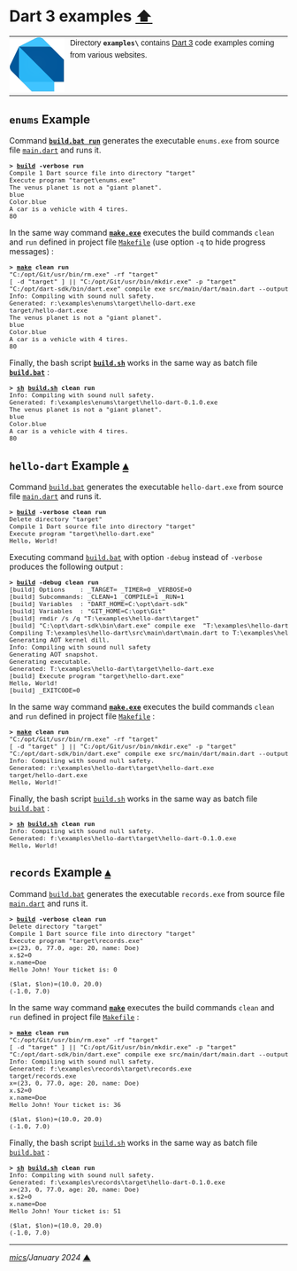 # <span id="top">Dart 3 examples</span> <span style="size:30%;"><a href="../README.md">⬆</a></span>

<table style="font-family:Helvetica;line-height:1.6;">
  <tr>
  <td style="border:0;padding:0 10px 0 0;min-width:100px;">
    <a href="https://dart.dev/" rel="external"><img style="border:0;width:100px;" src="../docs/images/dart-lang.png" width="100" alt="Dart project"/></a>
  </td>
  <td style="border:0;padding:0;vertical-align:text-top;">
    Directory <strong><code>examples\</code></strong> contains <a href="https://dart.dev/" rel="external" title="Dart 3">Dart 3</a> code examples coming from various websites.
  </td>
  </tr>
</table>

## <span id="enums">`enums` Example</span>

Command [**`build.bat run`**](./enums/build.bat) generates the executable `enums.exe` from source file [`main.dart`](./enums/src/main/dart/main.dart) and runs it.

<pre style="font-size:80%;">
<b>&gt; <a href="./enums/build.bat">build</a> -verbose run</b>
Compile 1 Dart source file into directory "target"
Execute program "target\enums.exe"
The venus planet is not a "giant planet".
blue
Color.blue
A car is a vehicle with 4 tires.
80
</pre>

In the same way command [**`make.exe`**][make_cli] executes the build commands `clean` and `run` defined in project file [`Makefile`](./enums/Makefile) (use option `-q` to hide progress messages) :

<pre style="font-size:80%;">
<b>&gt; <a href="https://man7.org/linux/man-pages/man1/make.1.html" rel="external">make</a> clean run</b>
"C:/opt/Git/usr/bin/rm.exe" -rf "target"
[ -d "target" ] || "C:/opt/Git/usr/bin/mkdir.exe" -p "target"
"C:/opt/dart-sdk/bin/dart.exe" compile exe src/main/dart/main.dart --output "target/hello-dart.exe"
Info: Compiling with sound null safety.
Generated: r:\examples\enums\target\hello-dart.exe
target/hello-dart.exe
The venus planet is not a "giant planet".
blue
Color.blue
A car is a vehicle with 4 tires.
80
</pre>

Finally, the bash script [**`build.sh`**](./enums/build.sh) works in the same way as batch file [**`build.bat`**](./enums/build.bat) :

<pre style="font-size:80%;">
<b>&gt; <a href="https://man7.org/linux/man-pages/man1/sh.1p.html" rel="external">sh</a> <a href="./enums/build.sh">build.sh</a> clean run</b>
Info: Compiling with sound null safety.
Generated: f:\examples\enums\target\hello-dart-0.1.0.exe
The venus planet is not a "giant planet".
blue
Color.blue
A car is a vehicle with 4 tires.
80
</pre>

## <span id="hello_dart">`hello-dart` Example</span> [**&#x25B4;**](#top)

Command [`build.bat`](./hello-dart/build.bat) generates the executable `hello-dart.exe` from source file [`main.dart`](./hello-dart/src/main/dart/main.dart) and runs it.

<pre style="font-size:80%;">
<b>&gt; <a href="hello-dart/build.bat">build</a> -verbose clean run</b>
Delete directory "target"
Compile 1 Dart source file into directory "target"
Execute program "target\hello-dart.exe"
Hello, World!
</pre>

Executing command [`build.bat`](./hello-dart/build.bat) with option `-debug` instead of `-verbose` produces the following output :

<pre style="font-size:80%;">
<b>&gt; <a href="./hello-dart/build.bat">build</a> -debug clean run</b>
[build] Options    : _TARGET= _TIMER=0 _VERBOSE=0
[build] Subcommands: _CLEAN=1 _COMPILE=1 _RUN=1
[build] Variables  : "DART_HOME=C:\opt\dart-sdk"
[build] Variables  : "GIT_HOME=C:\opt\Git"
[build] rmdir /s /q "T:\examples\hello-dart\target"
[build] "C:\opt\dart-sdk\bin\dart.exe" compile exe  "T:\examples\hello-dart\src\main\dart\main.dart" --verbose --output "T:\examples\hello-dart\target\hello-dart.exe"
Compiling T:\examples\hello-dart\src\main\dart\main.dart to T:\examples\hello-dart\target\hello-dart.exe using format exe:
Generating AOT kernel dill.
Info: Compiling with sound null safety
Generating AOT snapshot.
Generating executable.
Generated: T:\examples\hello-dart\target\hello-dart.exe
[build] Execute program "target\hello-dart.exe"
Hello, World!
[build] _EXITCODE=0
</pre>

In the same way command [**`make.exe`**][make_cli] executes the build commands `clean` and `run` defined in project file [`Makefile`](./hello-dart/Makefile) :

<pre style="font-size:80%;">
<b>&gt; <a href="https://man7.org/linux/man-pages/man1/make.1.html" rel="external">make</a> clean run</b>
"C:/opt/Git/usr/bin/rm.exe" -rf "target"
[ -d "target" ] || "C:/opt/Git/usr/bin/mkdir.exe" -p "target"
"C:/opt/dart-sdk/bin/dart.exe" compile exe src/main/dart/main.dart --output "target/hello-dart.exe"
Info: Compiling with sound null safety.
Generated: r:\examples\hello-dart\target\hello-dart.exe
target/hello-dart.exe
Hello, World!¨
</pre>

Finally, the bash script [`build.sh`](./hello-dart/build.sh) works in the same way as batch file [`build.bat`](./hello-dart/build.bat) :

<pre style="font-size:80%;">
<b>&gt; <a href="https://man7.org/linux/man-pages/man1/sh.1p.html" rel="external">sh</a> <a href="./hello-dart/build.sh">build.sh</a> clean run</b>
Info: Compiling with sound null safety.
Generated: f:\examples\hello-dart\target\hello-dart-0.1.0.exe
Hello, World!
</pre>

## <span id="records">`records` Example</span> [**&#x25B4;**](#top)

Command [`build.bat`](./records/build.bat) generates the executable `records.exe` from source file [`main.dart`](./records/src/main/dart/main.dart) and runs it.

<pre style="font-size:80%;">
<b>&gt; <a href="./records/build.bat">build</a> -verbose clean run</b>
Delete directory "target"
Compile 1 Dart source file into directory "target"
Execute program "target\records.exe"
x=(23, 0, 77.0, age: 20, name: Doe)
x.$2=0
x.name=Doe
Hello John! Your ticket is: 0

($lat, $lon)=(10.0, 20.0)
(-1.0, 7.0)
</pre>

In the same way command [**`make`**][make_cli] executes the build commands `clean` and `run` defined in project file [`Makefile`](./records/Makefile) :

<pre style="font-size:80%;">
<b>&gt; <a href="https://man7.org/linux/man-pages/man1/make.1.html" rel="external">make</a> clean run</b>
"C:/opt/Git/usr/bin/rm.exe" -rf "target"
[ -d "target" ] || "C:/opt/Git/usr/bin/mkdir.exe" -p "target"
"C:/opt/dart-sdk/bin/dart.exe" compile exe src/main/dart/main.dart --output "target/records.exe"
Info: Compiling with sound null safety.
Generated: f:\examples\records\target\records.exe
target/records.exe
x=(23, 0, 77.0, age: 20, name: Doe)
x.$2=0
x.name=Doe
Hello John! Your ticket is: 36

($lat, $lon)=(10.0, 20.0)
(-1.0, 7.0)
</pre>

Finally, the bash script [`build.sh`](./records/build.sh) works in the same way as batch file [`build.bat`](./records/build.bat) :

<pre style="font-size:80%;">
<b>&gt; <a href="https://man7.org/linux/man-pages/man1/sh.1p.html" rel="external">sh</a> <a href="./records/build.sh">build.sh</a> clean run</b>
Info: Compiling with sound null safety.
Generated: f:\examples\records\target\hello-dart-0.1.0.exe
x=(23, 0, 77.0, age: 20, name: Doe)
x.$2=0
x.name=Doe
Hello John! Your ticket is: 51

($lat, $lon)=(10.0, 20.0)
(-1.0, 7.0)
</pre>

***

*[mics](https://lampwww.epfl.ch/~michelou/)/January 2024* [**&#9650;**](#top)
<span id="bottom">&nbsp;</span>

<!-- link refs -->

[make_cli]: https://man7.org/linux/man-pages/man1/make.1.html
